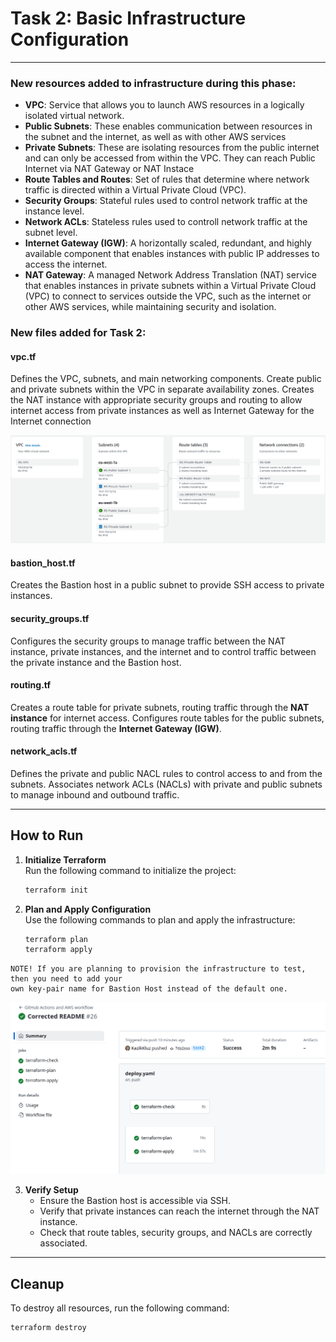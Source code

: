 # Task 2: Basic Infrastructure Configuration

---

### New resources added to infrastructure during this phase:

- **VPC**: Service that allows you to launch AWS resources in a logically isolated virtual network.
- **Public Subnets**: These enables communication between resources in the subnet and the internet, as well as with other AWS services
- **Private Subnets**: These are isolating resources from the public internet and can only be accessed from within the VPC. They can reach Public Internet via NAT Gateway or NAT Instace
- **Route Tables and Routes**: Set of rules that determine where network traffic is directed within a Virtual Private Cloud (VPC).
- **Security Groups**: Stateful rules used to control network traffic at the instance level.
- **Network ACLs**: Stateless rules used to controll network traffic at the subnet level.
- **Internet Gateway (IGW)**: A horizontally scaled, redundant, and highly available component that enables instances with public IP addresses to access the internet.
- **NAT Gateway**: A managed Network Address Translation (NAT) service that enables instances in private subnets within a Virtual Private Cloud (VPC) to connect to services outside the VPC, such as the internet or other AWS services, while maintaining security and isolation.

### New files added for Task 2:

#### **vpc.tf**

Defines the VPC, subnets, and main networking components. Create public and private subnets within the VPC in separate availability zones. Creates the NAT instance with appropriate security groups and routing to allow internet access from private instances as well as Internet Gateway for the Internet connection

![VPC Resources](image.png)

#### **bastion_host.tf**

Creates the Bastion host in a public subnet to provide SSH access to private instances.

#### **security_groups.tf**

Configures the security groups to manage traffic between the NAT instance, private instances, and the internet and to control traffic between the private instance and the Bastion host.

#### **routing.tf**

Creates a route table for private subnets, routing traffic through the **NAT instance** for internet access. Configures route tables for the public subnets, routing traffic through the **Internet Gateway (IGW)**.

#### **network_acls.tf**

Defines the private and public NACL rules to control access to and from the subnets. Associates network ACLs (NACLs) with private and public subnets to manage inbound and outbound traffic.

---

## How to Run

1. **Initialize Terraform**  
   Run the following command to initialize the project:

   ```bash
   terraform init
   ```

2. **Plan and Apply Configuration**  
    Use the following commands to plan and apply the infrastructure:

   ```bash
   terraform plan
   terraform apply
   ```

```
NOTE! If you are planning to provision the infrastructure to test, then you need to add your
own key-pair name for Bastion Host instead of the default one.
```

![GitHub Actions success](image-1.png)

3. **Verify Setup**
   - Ensure the Bastion host is accessible via SSH.
   - Verify that private instances can reach the internet through the NAT instance.
   - Check that route tables, security groups, and NACLs are correctly associated.

---

## Cleanup

To destroy all resources, run the following command:

```bash
terraform destroy
```
